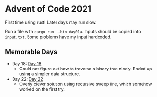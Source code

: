 # Advent of Code 2021

First time using rust! Later days may run slow.

Run a file with `cargo run --bin day01a`. Inputs should be copied into `input.txt`. Some problems have my input hardcoded.

## Memorable Days

- Day 18: [Day 18](https://adventofcode.com/2021/day/18)
  - Could not figure out how to traverse a binary tree nicely. Ended up using a simpler data structure.
- Day 22: [Day 22](https://adventofcode.com/2021/day/22)
  - Overly clever solution using recursive sweep line, which somehow worked on the first try.